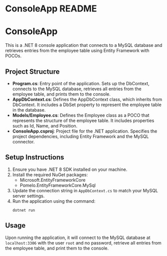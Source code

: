 # ConsoleApp README

# ConsoleApp

This is a .NET 8 console application that connects to a MySQL database and retrieves entries from the employee table using Entity Framework with POCOs.

## Project Structure

- **Program.cs**: Entry point of the application. Sets up the DbContext, connects to the MySQL database, retrieves all entries from the employee table, and prints them to the console.
- **AppDbContext.cs**: Defines the AppDbContext class, which inherits from DbContext. It includes a DbSet<Employee> property to represent the employee table in the database.
- **Models/Employee.cs**: Defines the Employee class as a POCO that represents the structure of the employee table. It includes properties such as Id, Name, and Position.
- **ConsoleApp.csproj**: Project file for the .NET application. Specifies the project dependencies, including Entity Framework and the MySQL connector.

## Setup Instructions

1. Ensure you have .NET 8 SDK installed on your machine.
2. Install the required NuGet packages:
   - Microsoft.EntityFrameworkCore
   - Pomelo.EntityFrameworkCore.MySql
3. Update the connection string in `AppDbContext.cs` to match your MySQL server settings.
4. Run the application using the command:
   ```
   dotnet run
   ```

## Usage

Upon running the application, it will connect to the MySQL database at `localhost:3306` with the user `root` and no password, retrieve all entries from the employee table, and print them to the console.